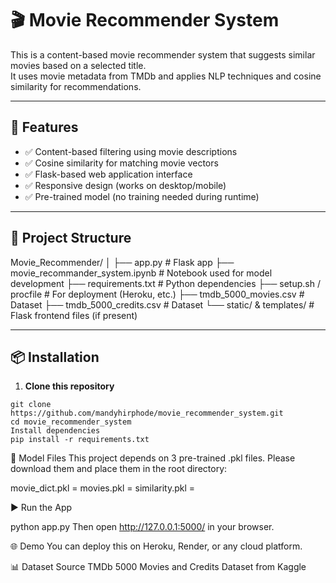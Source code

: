# 🎬 Movie Recommender System

This is a content-based movie recommender system that suggests similar movies based on a selected title.  
It uses movie metadata from TMDb and applies NLP techniques and cosine similarity for recommendations.

---

## 🚀 Features

- ✅ Content-based filtering using movie descriptions
- ✅ Cosine similarity for matching movie vectors
- ✅ Flask-based web application interface
- ✅ Responsive design (works on desktop/mobile)
- ✅ Pre-trained model (no training needed during runtime)

---

## 📁 Project Structure

Movie_Recommender/ │ 
├── app.py # Flask app 
├── movie_recommander_system.ipynb # Notebook used for model development 
├── requirements.txt # Python dependencies 
├── setup.sh / procfile # For deployment (Heroku, etc.) 
├── tmdb_5000_movies.csv # Dataset 
├── tmdb_5000_credits.csv # Dataset 
  └── static/ & templates/ # Flask frontend files (if present)

---

## 📦 Installation

1. **Clone this repository**

```
git clone https://github.com/mandyhirphode/movie_recommender_system.git
cd movie_recommender_system
Install dependencies
pip install -r requirements.txt
```



🧠 Model Files
This project depends on 3 pre-trained .pkl files.
Please download them and place them in the root directory:

movie_dict.pkl = 
movies.pkl = 
similarity.pkl =


▶️ Run the App

python app.py
Then open http://127.0.0.1:5000/ in your browser.


🌐 Demo
You can deploy this on Heroku, Render, or any cloud platform.


📊 Dataset Source
TMDb 5000 Movies and Credits Dataset from Kaggle

